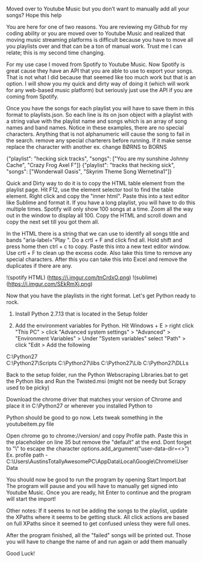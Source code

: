 Moved over to Youtube Music but you don’t want to manually add all your songs? Hope this help

You are here for one of two reasons. You are reviewing my Github for my coding ability or you are moved over to Youtube Music and realized that moving music streaming platforms is difficult because you have to move all you playlists over and that can be a ton of manual work. Trust me I can relate; this is my second time changing.

For my use case I moved from Spotify to Youtube Music. Now Spotify is great cause they have an API that you are able to use to export your songs. That is not what I did because that seemed like too much work but that is an option. I will show you my quick and dirty way of doing it (which will work for any web-based music platform) but seriously just use the API if you are coming from Spotify.

Once you have the songs for each playlist you will have to save them in this format to playlists.json. So each line is its on json object with a playlist with a string value with the playlist name and songs which is an array of song names and band names. Notice in these examples, there are no special characters. Anything that is not alphanumeric will cause the song to fail in the search. remove any special charterers before running. If it make sense replace the character with another ex. change BØRNS to BORNS 

{"playlist": "hecking sick tracks", "songs": ["You are my sunshine Johnny Cache", "Crazy Frog Axel F"]} 
{"playlist": "tracks that hecking sick", "songs": ["Wonderwall Oasis", "Skyrim Theme Song Wernetina1"]}

Quick and Dirty way to do it is to copy the HTML table element from the playlist page. Hit F12, use the element selector tool to find the table element. Right click and copy the "inner html". Paste this into a text editor like Sublime and format it. If you have a long playlist, you will have to do this multiple times. Spotify will only show 100 songs at a time. Zoom all the way out in the window to display all 100. Copy the HTML and scroll down and copy the next set till you got them all. 

In the HTML there is a string that we can use to identify all songs title and bands "aria-label="Play ". Do a crtl + F and click find all. Hold shift and press home then ctrl + c to copy. Paste this into a new text editor window. Use crtl + F to clean up the excess code. Also take this time to remove any special characters. After this you can take this into Excel and remove the duplicates if there are any.

!(spotify HTML) (https://i.imgur.com/tnCrdxO.png)
!(sublime) (https://i.imgur.com/SEkRmXj.png)

Now that you have the playlists in the right format. Let's get Python ready to rock.

1. Install Python 2.7.13 that is located in the Setup folder

2. Add the environment variables for Python. Hit Windows + E > right click "This PC" > click "Advanced system settings" > "Advanced" > "Environment Variables" > Under "System variables" select "Path" > click "Edit > Add the following

C:\Python27\
C:\Python27\Scripts
C:\Python27\libs
C:\Python27\Lib
C:\Python27\DLLs

Back to the setup folder, run the Python Webscraping Libraries.bat to get the Python libs and Run the Twisted.msi (might not be needy but Scrapy used to be picky)

Download the chrome driver that matches your version of Chrome and place it in C:\Python27 or wherever you installed Python to

Python should be good to go now. Lets tweak something in the youtubeitem.py file

Open chrome go to chrome://version/ and copy Profile path. Paste this in the placeholder on line 35 but remove the "default" at the end. Dont forget to "\\" to escape the character 
options.add_argument("user-data-dir=<<enter chrome profile path here>>")
Ex. profile path - C:\\Users\\AustinsTotallyAwesomePC\\AppData\\Local\\Google\\Chrome\\User Data
  
You should now be good to run the program by opening Start Import.bat The program will pause and you will have to manually get signed into Youtube Music. Once you are ready, hit Enter to continue and the program will start the import!

Other notes: 
If it seems to not be adding the songs to the playlist, update the XPaths where it seems to be getting stuck. All click actions are based on full XPaths since it seemed to get confused unless they were full ones.

After the program finished, all the "failed" songs will be printed out. Those you will have to change the name of and run again or add them manually

Good Luck!
